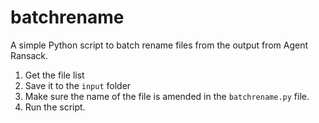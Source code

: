 # batchrename

A simple Python script to batch rename files from the output from Agent Ransack.

1) Get the file list
2) Save it to the `input` folder
3) Make sure the name of the file is amended in the `batchrename.py` file.
4) Run the script.
